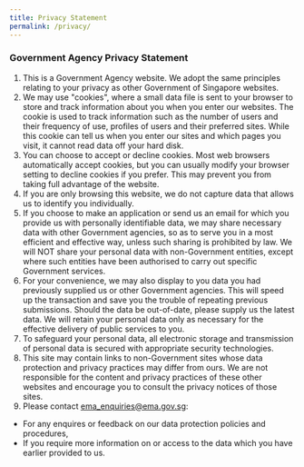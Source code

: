 ```yaml
---
title: Privacy Statement
permalink: /privacy/
---
```


### **Government Agency Privacy Statement**

1.	This is a Government Agency website. We adopt the same principles relating to your privacy as other Government of Singapore websites.
2.	We may use "cookies", where a small data file is sent to your browser to store and track information about you when you enter our websites. The cookie is used to track information such as the number of users and their frequency of use, profiles of users and their preferred sites. While this cookie can tell us when you enter our sites and which pages you visit, it cannot read data off your hard disk.
3.	You can choose to accept or decline cookies. Most web browsers automatically accept cookies, but you can usually modify your browser setting to decline cookies if you prefer. This may prevent you from taking full advantage of the website.
4.	If you are only browsing this website, we do not capture data that allows us to identify you individually.
5.	If you choose to make an application or send us an email for which you provide us with personally identifiable data, we may share necessary data with other Government agencies, so as to serve you in a most efficient and effective way, unless such sharing is prohibited by law. We will NOT share your personal data with non-Government entities, except where such entities have been authorised to carry out specific Government services.
6.	For your convenience, we may also display to you data you had previously supplied us or other Government agencies. This will speed up the transaction and save you the trouble of repeating previous submissions. Should the data be out-of-date, please supply us the latest data. We will retain your personal data only as necessary for the effective delivery of public services to you.
7.	To safeguard your personal data, all electronic storage and transmission of personal data is secured with appropriate security technologies.
8.	This site may contain links to non-Government sites whose data protection and privacy practices may differ from ours. We are not responsible for the content and privacy practices of these other websites and encourage you to consult the privacy notices of those sites.
9.	Please contact ema_enquiries@ema.gov.sg:
*	For any enquires or feedback on our data protection policies and procedures,
*	If you require more information on or access to the data which you have earlier provided to us.
